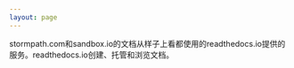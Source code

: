 ```yaml
---
layout: page
---
```


stormpath.com和sandbox.io的文档从样子上看都使用的readthedocs.io提供的服务。readthedocs.io创建、托管和浏览文档。
